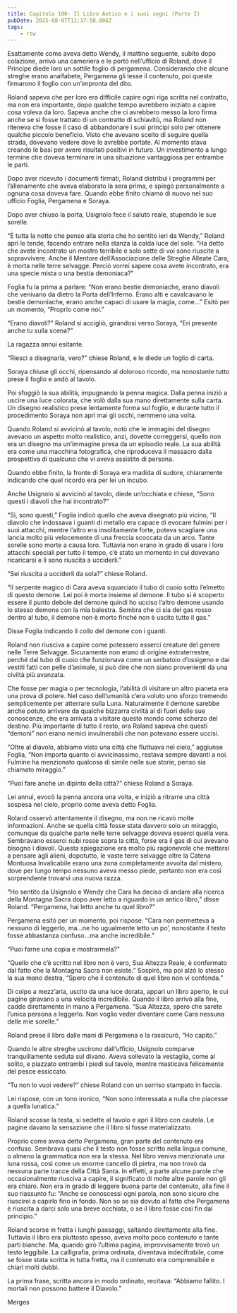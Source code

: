 ```yaml
---
title: Capitolo 100- Il Libro Antico e i suoi segni (Parte I)
pubDate: 2025-08-07T11:37:50.886Z
tags:
    - rtw
---
```







Esattamente come aveva detto Wendy, il mattino seguente, subito dopo colazione, arrivò una cameriera e le portò nell’ufficio di Roland, dove il Principe diede loro un sottile foglio di pergamena. Considerando che alcune streghe erano analfabete, Pergamena gli lesse il contenuto, poi queste firmarono il foglio con un’impronta del dito.






Roland sapeva che per loro era difficile capire ogni riga scritta nel contratto, ma non era importante, dopo qualche tempo avrebbero iniziato a capire cosa voleva da loro. Sapeva anche che ci avrebbero messo la loro firma anche se si fosse trattato di un contratto di schiavitù, ma Roland non riteneva che fosse il caso di abbandonare i suoi principi solo per ottenere qualche piccolo beneficio. Visto che avevano scelto di seguire quella strada, dovevano vedere dove le avrebbe portate. Al momento stava creando le basi per avere risultati positivi in futuro. Un investimento a lungo termine che doveva terminare in una situazione vantaggiosa per entrambe le parti.






Dopo aver ricevuto i documenti firmati, Roland distribuì i programmi per l’allenamento che aveva elaborato la sera prima, e spiegò personalmente a ognuna cosa doveva fare. Quando ebbe finito chiamò di nuovo nel suo ufficio Foglia, Pergamena e Soraya.






Dopo aver chiuso la porta, Usignolo fece il saluto reale, stupendo le sue sorelle.






“È tutta la notte che penso alla storia che ho sentito ieri da Wendy,” Roland aprì le tende, facendo entrare nella stanza la calda luce del sole. “Ha detto che avete incontrato un mostro terribile e solo sette di voi sono riuscite a sopravvivere.  Anche il Mentore dell’Associazione delle Streghe Alleate Cara, è morta nelle terre selvagge. Perciò vorrei sapere cosa avete incontrato, era una specie mista o una bestia demoniaca?”






Foglia fu la prima a parlare: “Non erano bestie demoniache, erano diavoli che venivano da dietro la Porta dell’Inferno. Erano alti e cavalcavano le bestie demoniache, erano anche capaci di usare la magia, come…” Esitò per un momento, “Proprio come noi.”






“Erano diavoli?” Roland si accigliò, girandosi verso Soraya, “Eri presente anche tu sulla scena?”






La ragazza annuì esitante.






“Riesci a disegnarla, vero?” chiese Roland, e le diede un foglio di carta.






Soraya chiuse gli occhi, ripensando al doloroso ricordo, ma nonostante tutto prese il foglio e andò al tavolo.






Poi sfoggiò la sua abilità, impugnando la penna magica. Dalla penna iniziò a uscire una luce colorata, che volò dalla sua mano direttamente sulla carta. Un disegno realistico prese lentamente  forma sul foglio, e durante tutto il procedimento Soraya non aprì mai gli occhi, nemmeno una volta.






Quando Roland si avvicinò al tavolo, notò che le immagini del disegno avevano un aspetto molto realistico, anzi, dovette correggersi, quello non era un disegno ma un’immagine presa da un episodio reale. La sua abilità era come una macchina fotografica, che riproduceva il massacro dalla prospettiva di qualcuno che vi aveva assistito di persona.






Quando ebbe finito, la fronte di Soraya era madida di sudore, chiaramente indicando che quel ricordo era per lei un incubo.






Anche Usignolo si avvicinò al tavolo, diede un’occhiata e chiese, “Sono questi i diavoli che hai incontrato?”






“Sì, sono questi,” Foglia indicò quello che aveva disegnato più vicino, “Il diavolo che indossava i guanti di metallo era capace di evocare fulmini per i suoi attacchi, mentre l’altro era insolitamente forte, poteva scagliare una lancia molto più velocemente di una freccia scoccata da un arco. Tante sorelle sono morte a causa loro. Tuttavia non erano in grado di usare i loro attacchi speciali per tutto il tempo, c’è stato un momento in cui dovevano ricaricarsi e lì sono riuscita a ucciderli.”






“Sei riuscita a ucciderli da sola?” chiese Roland.






“Il serpente magico di Cara aveva squarciato il tubo di cuoio sotto l’elmetto di questo demone. Lei poi è morta insieme al demone. Il tubo si è scoperto essere il punto debole del demone quindi ho ucciso l’altro demone usando lo stesso demone con la mia balestra. Sembra che ci sia del gas rosso dentro al tubo, il demone non è morto finché non è uscito tutto il gas.”


Disse Foglia indicando il collo del demone con i guanti.






Roland non riusciva a capire come potessero esserci creature del genere nelle Terre Selvagge. Sicuramente non erano di origine extraterrestre, perché dal tubo di cuoio che funzionava come un serbatoio d’ossigeno e dai vestiti fatti con pelle d’animale, si può dire che non siano provenienti da una civiltà più avanzata.






Che fosse per magia o per tecnologia, l’abilità di visitare un altro pianeta era una prova di potere. Nel caso dell’umanità c’era voluto uno sforzo tremendo semplicemente per atterrare sulla Luna. Naturalmente il demone sarebbe anche potuto arrivare da qualche bizzarra civiltà al di fuori delle sue conoscenze, che era arrivata a visitare questo mondo come scherzo del destino. Più importante di tutto il resto, ora Roland sapeva che questi “demoni” non erano nemici invulnerabili che non potevano essere uccisi.










“Oltre al diavolo, abbiamo visto una città che fluttuava nel cielo,” aggiunse Foglia, “Non importa quanto ci avvicinassimo, restava sempre davanti a noi. Fulmine ha menzionato qualcosa di simile nelle sue storie, penso sia chiamato miraggio.”






“Puoi fare anche un dipinto della città?” chiese Roland a Soraya.






Lei annuì, evocò la penna ancora una volta, e iniziò a ritrarre una città sospesa nel cielo, proprio come aveva detto Foglia.






Roland osservò attentamente il disegno, ma non ne ricavò molte informazioni. Anche se quella città fosse stata davvero solo un miraggio, comunque da qualche parte nelle terre selvagge doveva esserci quella vera. Sembravano esserci nubi rosse sopra la città, forse era il gas di cui avevano bisogno i diavoli. Questa spiegazione era molto più ragionevole che mettersi a pensare agli alieni, dopotutto, le vaste terre selvagge oltre la Catena Montuosa Invalicabile erano una zona completamente avvolta dal mistero, dove per lungo tempo nessuno aveva messo piede, pertanto non era così sorprendente trovarvi una nuova razza.






“Ho sentito da Usignolo e Wendy che Cara ha deciso di andare alla ricerca della Montagna Sacra dopo aver letto a riguardo in un antico libro,” disse Roland. “Pergamena, hai letto anche tu quel libro?”






Pergamena esitò per un momento, poi rispose: “Cara non permetteva a nessuno di leggerlo, ma…ne ho ugualmente letto un po’, nonostante il testo fosse abbastanza confuso…ma anche incredibile.”






“Puoi farne una copia e mostrarmela?”






“Quello che c’è scritto nel libro non è vero, Sua Altezza Reale, è confermato dal fatto che la Montagna Sacra non esiste.” Sospirò, ma poi alzò lo stesso la sua mano destra, “Spero che il contenuto di quel libro non vi confonda.”






Di colpo a mezz’aria, uscito da una luce dorata, apparì un libro aperto, le cui pagine giravano a una velocità incredibile. Quando il libro arrivò alla fine, cadde direttamente in mano a Pergamena. “Sua Altezza, spero che sarete l’unica persona a leggerlo. Non voglio veder diventare come Cara nessuna delle mie sorelle.”






Roland prese il libro dalle mani di Pergamena e la rassicurò, “Ho capito.”






Quando le altre streghe uscirono dall’ufficio, Usignolo comparve tranquillamente seduta sul divano. Aveva sollevato la vestaglia, come al solito, e piazzato entrambi i piedi sul tavolo, mentre masticava felicemente del pesce essiccato.






“Tu non lo vuoi vedere?” chiese Roland con un sorriso stampato in faccia.






Lei rispose, con un tono ironico, “Non sono interessata a nulla che piacesse a quella lunatica.”






Roland scosse la testa, si sedette al tavolo e aprì il libro con cautela. Le pagine davano la sensazione che il libro si fosse materializzato.






Proprio come aveva detto Pergamena, gran parte del contenuto era confuso. Sembrava quasi che il testo non fosse scritto nella lingua comune, o almeno la grammatica non era la stessa. Nel libro veniva menzionata una luna rossa, così come un enorme cancello di pietra, ma non trovò da nessuna parte tracce della Città Santa. In effetti, a parte alcune parole che occasionalmente riusciva a capire, il significato di molte altre parole non gli era chiaro. Non era in grado di leggere buona parte del contenuto, alla fine il suo riassunto fu: “Anche se conoscessi ogni parola, non sono sicuro che riuscirei a capirlo fino in fondo. Non so se sia dovuto al fatto che Pergamena è riuscita a darci solo una breve occhiata, o se il libro fosse così fin dal principio.”






Roland scorse in fretta i lunghi passaggi, saltando direttamente alla fine. Tuttavia il libro era piuttosto spesso, aveva molto poco contenuto e tante parti bianche. Ma, quando girò l’ultima pagina, improvvisamente trovò un testo leggibile. La calligrafia, prima ordinata, diventava indecifrabile, come se fosse stata scritta in tutta fretta, ma il contenuto era comprensibile e chiarì molti dubbi.






La prima frase, scritta ancora in modo ordinato, recitava: “Abbiamo fallito. I mortali non possono battere il Diavolo.”






Merges







